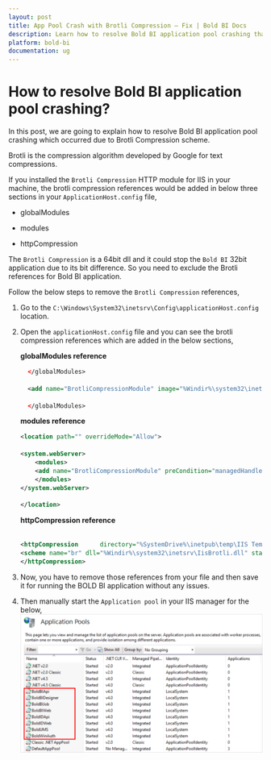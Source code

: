 ```yaml
---
layout: post
title: App Pool Crash with Brotli Compression – Fix | Bold BI Docs
description: Learn how to resolve Bold BI application pool crashing that occurred due to Brotli Compression scheme.
platform: bold-bi
documentation: ug
---
```


# How to resolve Bold BI application pool crashing?
In this post, we are going to explain how to resolve Bold BI application pool crashing which occurred due to Brotli Compression scheme.

Brotli is the compression algorithm developed by Google for text compressions.

If you installed the `Brotli Compression` HTTP module for IIS in your machine, the brotli compression references would be added in below three sections in your `ApplicationHost.config` file, 

* globalModules

* modules

* httpCompression

The `Brotli Compression` is a 64bit dll and it could stop the `Bold BI` 32bit application due to its bit difference. So you need to exclude the Brotli references for Bold BI application.

Follow the below steps to remove the `Brotli Compression` references,

1. Go to the `C:\Windows\System32\inetsrv\Config\applicationHost.config` location.

2. Open the `applicationHost.config` file and you can see the brotli compression references which are added in the below sections,

   **globalModules reference**

    ```xml
      </globalModules>

      <add name="BrotliCompressionModule" image="%Windir%\system32\inetsrv\IisBrotli.dll" preCondition="bitness64" />

      </globalModules>
    ```
   **modules reference**

      ```xml
      <location path="" overrideMode="Allow">

      <system.webServer>
	      <modules>
          <add name="BrotliCompressionModule" preCondition="managedHandler,runtimeVersionv4.0" />
	      </modules>        
      </system.webServer>

      </location>
    ```
    **httpCompression reference**

      ```xml

      <httpCompression      directory="%SystemDrive%\inetpub\temp\IIS Temporary Compressed Files">
      <scheme name="br" dll="%Windir%\system32\inetsrv\IisBrotli.dll" staticCompressionLevel="5" dynamicCompressionLevel="5" />
      </httpCompression>

      ```

3. Now, you have to remove those references from your file and then save it for running the BOLD BI application without any issues.

4. Then manually start the `Application pool` in your IIS manager for the below,
![Application pool](/static/assets/faq/images/application-pool-in-iis.png)




